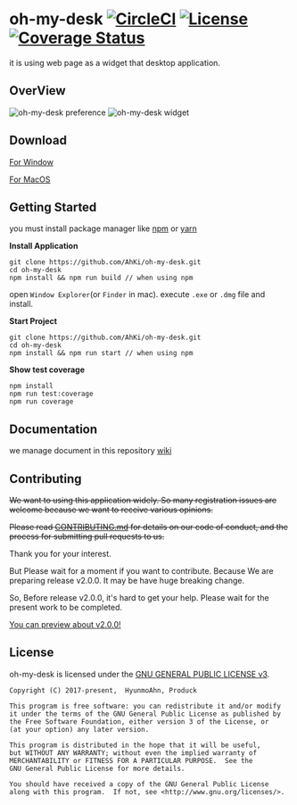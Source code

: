 # oh-my-desk [![CircleCI](https://circleci.com/gh/AhKi/oh-my-desk.svg?style=shield&circle-token=f779ef67e3b142774ebbf79072fe2f54c617d61a)](https://circleci.com/gh/AhKi/oh-my-desk) [![License](https://img.shields.io/badge/license-GPL%20v3-green.svg)](https://github.com/AhKi/oh-my-desk/blob/master/LICENSE) <a href='https://coveralls.io/github/AhKi/oh-my-desk'><img src='https://coveralls.io/repos/github/AhKi/oh-my-desk/badge.svg' alt='Coverage Status' /></a>

it is using web page as a widget that desktop application.

## OverView
![oh-my-desk preference](https://user-images.githubusercontent.com/23732795/43676963-88ff653c-9835-11e8-9085-e4fd1ffc1097.png)
![oh-my-desk widget](https://user-images.githubusercontent.com/23732795/43676972-9a34881e-9835-11e8-8bf2-adbe0ae48030.png)

## Download
[For Window](https://github.com/AhKi/oh-my-desk/releases/download/v1.1.2/oh-my-desk-setup-1.1.2.exe)

[For MacOS](https://github.com/AhKi/oh-my-desk/releases/download/v1.1.2/oh-my-desk-1.1.2.dmg)

## Getting Started 

you must install package manager like [npm](https://www.npmjs.com/) or [yarn](https://yarnpkg.com/lang/en/) 

**Install Application**

```
git clone https://github.com/AhKi/oh-my-desk.git
cd oh-my-desk
npm install && npm run build // when using npm
```
open `Window Explorer`(or `Finder` in mac).
execute `.exe` or `.dmg` file and install.

**Start Project**

```
git clone https://github.com/AhKi/oh-my-desk.git
cd oh-my-desk
npm install && npm run start // when using npm
```

**Show test coverage**

```
npm install
npm run test:coverage
npm run coverage
```

## Documentation

we manage document in this repository [wiki](https://github.com/AhKi/oh-my-desk/wiki)

## Contributing

~~We want to using this application widely.
So many registration issues are welcome because we want to receive various opinions.~~

~~Please read [CONTRIBUTING.md](./CONTRIBUTING.md) for details on our code of conduct, and the process for submitting pull requests to us.~~

Thank you for your interest. 

But Please wait for a moment if you want to contribute. Because We are preparing release v2.0.0. It may be have huge breaking change. 

So, Before release v2.0.0, it's hard to get your help. Please wait for the present work to be completed. 

[You can preview about v2.0.0!](https://github.com/AhKi/oh-my-desk/issues/141)

## License
oh-my-desk is licensed under the [GNU GENERAL PUBLIC LICENSE v3](https://github.com/AhKi/oh-my-desk/blob/edit/read-me/LICENSE).

```
Copyright (C) 2017-present,  HyunmoAhn, Produck

This program is free software: you can redistribute it and/or modify
it under the terms of the GNU General Public License as published by
the Free Software Foundation, either version 3 of the License, or
(at your option) any later version.

This program is distributed in the hope that it will be useful,
but WITHOUT ANY WARRANTY; without even the implied warranty of
MERCHANTABILITY or FITNESS FOR A PARTICULAR PURPOSE.  See the
GNU General Public License for more details.

You should have received a copy of the GNU General Public License
along with this program.  If not, see <http://www.gnu.org/licenses/>.
```
